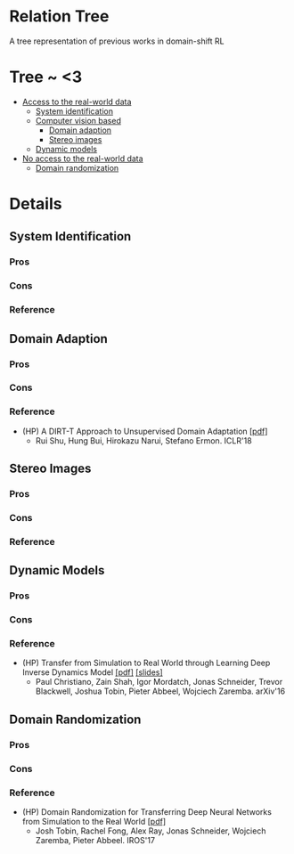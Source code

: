 # Relation Tree
A tree representation of previous works in domain-shift RL

# Tree ~ <3
* [Access to the real-world data](#system-identification)
  * [System identification](#system-identification)
  * [Computer vision based](#domain-adaption)
    * [Domain adaption](#domain-adaption)
    * [Stereo images](#stereo-images)
  * [Dynamic models](#dynamic-models)
* [No access to the real-world data](#domain-randomization)
  * [Domain randomization](#domain-randomization)
  
# Details

## System Identification
### Pros
### Cons
### Reference

## Domain Adaption
### Pros
### Cons
### Reference
- (HP) A DIRT-T Approach to Unsupervised Domain Adaptation [[pdf]](https://openreview.net/forum?id=H1q-TM-AW&noteId=H1q-TM-AW)
  - Rui Shu, Hung Bui, Hirokazu Narui, Stefano Ermon. ICLR'18

## Stereo Images
### Pros
### Cons
### Reference

## Dynamic Models
### Pros
### Cons
### Reference
- (HP) Transfer from Simulation to Real World through Learning Deep Inverse Dynamics Model [[pdf]](https://arxiv.org/abs/1610.03518) [[slides]](https://www.cs.toronto.edu/~duvenaud/courses/csc2541/slides/deeprl-inverse.pdf)
  - Paul Christiano, Zain Shah, Igor Mordatch, Jonas Schneider, Trevor Blackwell, Joshua Tobin, Pieter Abbeel, Wojciech Zaremba. arXiv'16
  
## Domain Randomization
### Pros
### Cons
### Reference
- (HP) Domain Randomization for Transferring Deep Neural Networks from Simulation to the Real World [[pdf]](https://arxiv.org/abs/1703.06907)
  - Josh Tobin, Rachel Fong, Alex Ray, Jonas Schneider, Wojciech Zaremba, Pieter Abbeel. IROS'17
